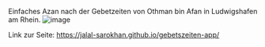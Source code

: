 Einfaches Azan nach der Gebetzeiten von Othman bin Afan in Ludwigshafen am Rhein. 
![image](https://github.com/user-attachments/assets/1f6871f5-b70e-4cb2-b159-0595e44d3616)

Link zur Seite: https://jalal-sarokhan.github.io/gebetszeiten-app/
